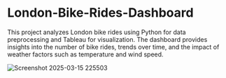 # London-Bike-Rides-Dashboard

This project analyzes London bike rides using Python for data preprocessing and Tableau for visualization. The dashboard provides insights into the number of bike rides, trends over time, and the impact of weather factors such as temperature and wind speed.

![Screenshot 2025-03-15 225503](https://github.com/user-attachments/assets/308a842c-4f18-43c8-8efe-5958959ec76c)

